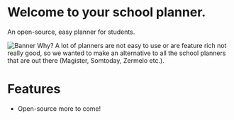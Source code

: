 # Welcome to your school planner.
An open-source, easy planner for students. 

![Banner](https://github.com/Kipp-ie/School-Planner/blob/main/Assets/banner.png)
Why? A lot of planners are not easy to use or are feature rich not really good, so we wanted to make an alternative to all the school planners that are out there (Magister, Somtoday, Zermelo etc.).

# Features
- Open-source
more to come!
